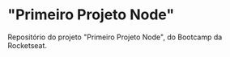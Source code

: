 # "Primeiro Projeto Node"

Repositório do projeto "Primeiro Projeto Node", do Bootcamp da Rocketseat.
